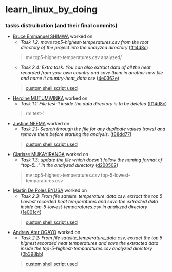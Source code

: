 # learn_linux_by_doing

### tasks distruibution (and their final commits)
- [Bruce Emmanuel SHIMWA](https://github.com/devark28) worked on
  - *Task 1.2: move top5-highest-temperatures.csv from the root directory of the project into the analyzed directory* ([ff14d8c](https://github.com/ALU-MI24-LCS27/learn_linux_by_doing/commit/ff14d8cd3b9a887f8841674d7740f4cdd6840cbd))
  > mv top5-highest-temperatures.csv analyzed/
  > 
  - *Task 2.4: Extra task: You can also extract data of all the heat recorded from your own country and save them in another new file and name it country-heat_data.csv* ([4e0362e](https://github.com/ALU-MI24-LCS27/learn_linux_by_doing/commit/4e0362e59ccf188828ebebc7acdb5a63a4186ce2))
  > [custom shell script used](https://github.com/ALU-MI24-LCS27/learn_linux_by_doing/blob/main/scripts/my_country.sh)
  > 
- [Heroine MUTUMWINKA](https://github.com/h-mutumwinka) worked on
  - *Task 1.1: File test-1 inside the data directory is to be deleted* ([ff14d8c](https://github.com/ALU-MI24-LCS27/learn_linux_by_doing/commit/ff14d8cd3b9a887f8841674d7740f4cdd6840cbd))
  > rm test-1
  > 
- [Justine NEEMA](https://github.com/Justineneema) worked on
  - *Task 2.1: Search through the file for any duplicate values (rows) and remove them before starting the analysis.* ([f88dd77](https://github.com/ALU-MI24-LCS27/learn_linux_by_doing/commit/f88dd77fc432552c5385f6f42974fc07293993db))
  > [custom shell script used](https://github.com/ALU-MI24-LCS27/learn_linux_by_doing/blob/main/scripts/remove_duplicates.sh)
  > 
- [Clarisse MUKAYIRANGA](https://github.com/Clarisse-12) worked on
  - *Task 1.3: update the file which doesn’t follow the naming format of “top-5...” in the analyzed directory* ([d200502](https://github.com/ALU-MI24-LCS27/learn_linux_by_doing/commit/d2005024db6b941011dbee1225989141687382ef))
  > mv top5-highest-temperatures.csv top-5-lowest-temparatures.csv
  > 
- [Martin De Poles BYUSA](https://github.com/BYUSAA) worked on
  - *Task 2.3: From file satelite_temperature_data.csv, extract the top 5 Lowest recorded heat temperatures and save the extracted data inside top-5-lowest-temparatures.csv in analyzed directory* ([1e001c4](https://github.com/ALU-MI24-LCS27/learn_linux_by_doing/commit/1e001c4c5c19e35b9d58326fa406fcd375d9b4b1))
  > [custom shell script used](https://github.com/ALU-MI24-LCS27/learn_linux_by_doing/blob/main/scripts/lowest-5temparatures.sh)
  > 
- [Andrew Ater OGAYO](https://github.com/OgayoTK1) worked on
  - *Task 2.2: From file satelite_temperature_data.csv, extract the top 5 highest recorded heat temperatures and save the extracted data inside the top-5-highest-temparatures.csv analyzed directory* ([0b398bb](https://github.com/ALU-MI24-LCS27/learn_linux_by_doing/commit/0b398bbc02a4afc547c73e90b4b1ae9a4eb2bf54))
  > [custom shell script used](https://github.com/ALU-MI24-LCS27/learn_linux_by_doing/blob/main/scripts/highest_5_temperatures.sh)
  > 

